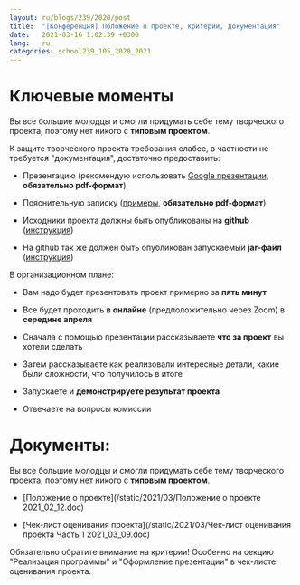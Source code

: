 ```yaml
---
layout: ru/blogs/239/2020/post
title:  "[Конференция] Положение о проекте, критерии, документация"
date:   2021-03-16 1:02:39 +0300
lang:   ru
categories: school239_105_2020_2021
---
```

 
Ключевые моменты
=======

Вы все большие молодцы и смогли придумать себе тему творческого проекта, поэтому нет никого с **типовым проектом**.

К защите творческого проекта требования слабее, в частности не требуется "документация", достаточно предоставить:

 - Презентацию (рекомендую использовать [Google презентации](http://slides.google.com/), **обязательно pdf-формат**)
 
 - Пояснительную записку ([примеры](/blogs/239/2018/school239_105_2018_2019/2019/05/23/projects-result.html), **обязательно pdf-формат**)

 - Исходники проекта должны быть опубликованы на **github** ([инструкция](/blogs/239/2020/school239_105_2020_2021/2021/03/01/github.html))
 
 - На github так же должен быть опубликован запускаемый **jar-файл** ([инструкция](/blogs/239/2018/school239_105_2018_2019/2019/04/15/jar-packaging.html))

В организационном плане:

 - Вам надо будет презентовать проект примерно за **пять минут**
 
 - Все будет проходить **в онлайне** (предположительно через Zoom) в **середине апреля**
 
 - Сначала с помощью презентации рассказываете **что за проект** вы хотели сделать
 
 - Затем рассказываете как реализовали интересные детали, какие были сложности, что получилось в итоге
 
 - Запускаете и **демонстрируете результат проекта**
 
 - Отвечаете на вопросы комиссии
 
Документы:
=======

Вы все большие молодцы и смогли придумать себе тему творческого проекта, поэтому нет никого с **типовым проектом**.

 - [Положение о проекте](/static/2021/03/Положение о проекте 2021_02_12.doc)
 
 - [Чек-лист оценивания проекта](/static/2021/03/Чек-лист оценивания проекта Часть 1 2021_03_09.doc)
 
Обязательно обратите внимание на критерии! Особенно на секцию "Реализация программы" и "Оформление презентации" в чек-листе оценивания проекта.
 